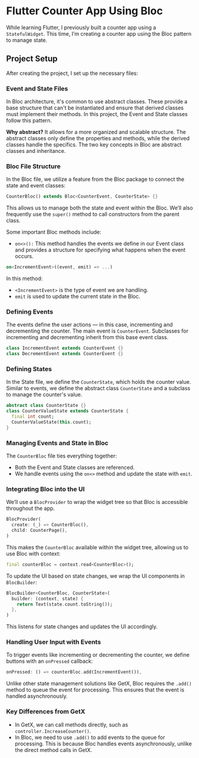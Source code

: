 # Flutter Counter App Using Bloc

While learning Flutter, I previously built a counter app using a `StatefulWidget`. This time, I’m creating a counter app using the Bloc pattern to manage state.

## Project Setup

After creating the project, I set up the necessary files:

### Event and State Files

In Bloc architecture, it's common to use abstract classes. These provide a base structure that can't be instantiated and ensure that derived classes must implement their methods. In this project, the Event and State classes follow this pattern.

**Why abstract?** It allows for a more organized and scalable structure. The abstract classes only define the properties and methods, while the derived classes handle the specifics. The two key concepts in Bloc are abstract classes and inheritance.

### Bloc File Structure

In the Bloc file, we utilize a feature from the Bloc package to connect the state and event classes:

```dart
CounterBloc() extends Bloc<CounterEvent, CounterState> {}
```

This allows us to manage both the state and event within the Bloc. We’ll also frequently use the `super()` method to call constructors from the parent class.

Some important Bloc methods include:

- `on<>():` This method handles the events we define in our Event class and provides a structure for specifying what happens when the event occurs.

```dart
on<IncrementEvent>((event, emit) => ...)
```

In this method:
- `<IncrementEvent>` is the type of event we are handling.
- `emit` is used to update the current state in the Bloc.

### Defining Events

The events define the user actions — in this case, incrementing and decrementing the counter. The main event is `CounterEvent`. Subclasses for incrementing and decrementing inherit from this base event class.

```dart
class IncrementEvent extends CounterEvent {}
class DecrementEvent extends CounterEvent {}
```

### Defining States

In the State file, we define the `CounterState`, which holds the counter value. Similar to events, we define the abstract class `CounterState` and a subclass to manage the counter's value.

```dart
abstract class CounterState {}
class CounterValueState extends CounterState {
  final int count;
  CounterValueState(this.count);
}
```

### Managing Events and State in Bloc

The `CounterBloc` file ties everything together:
- Both the Event and State classes are referenced.
- We handle events using the `on<>` method and update the state with `emit`.

### Integrating Bloc into the UI

We’ll use a `BlocProvider` to wrap the widget tree so that Bloc is accessible throughout the app.

```dart
BlocProvider(
  create: (_) => CounterBloc(),
  child: CounterPage(),
)
```

This makes the `CounterBloc` available within the widget tree, allowing us to use Bloc with context:

```dart
final counterBloc = context.read<CounterBloc>();
```

To update the UI based on state changes, we wrap the UI components in `BlocBuilder`:

```dart
BlocBuilder<CounterBloc, CounterState>(
  builder: (context, state) {
    return Text(state.count.toString());
  },
)
```

This listens for state changes and updates the UI accordingly.

### Handling User Input with Events

To trigger events like incrementing or decrementing the counter, we define buttons with an `onPressed` callback:

```dart
onPressed: () => counterBloc.add(IncrementEvent()),
```

Unlike other state management solutions like GetX, Bloc requires the `.add()` method to queue the event for processing. This ensures that the event is handled asynchronously.

### Key Differences from GetX

- In GetX, we can call methods directly, such as `controller.IncreaseCounter()`.
- In Bloc, we need to use `.add()` to add events to the queue for processing. This is because Bloc handles events asynchronously, unlike the direct method calls in GetX.
